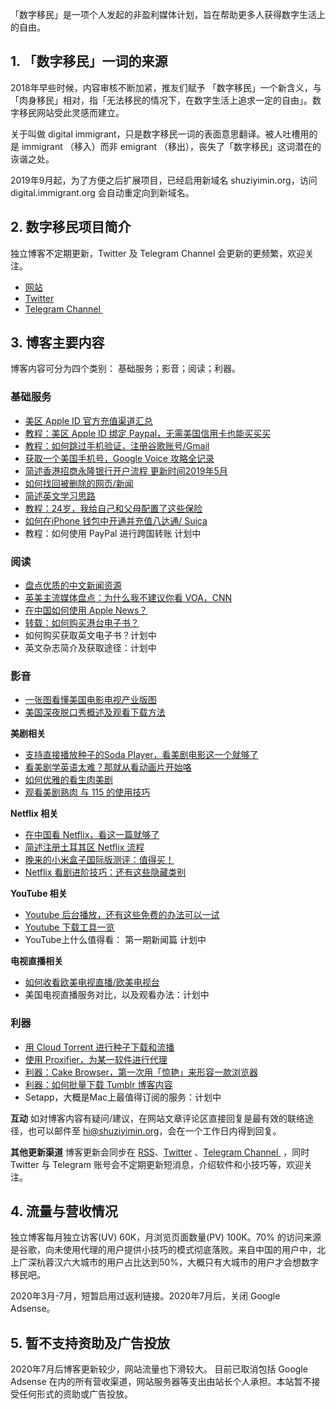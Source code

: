 「数字移民」是一项个人发起的非盈利媒体计划，旨在帮助更多人获得数字生活上的自由。

## 1. 「数字移民」一词的来源

2018年早些时候，内容审核不断加紧，推友们赋予 「数字移民」一个新含义，与「肉身移民」相对，指「无法移民的情况下，在数字生活上追求一定的自由」。数字移民网站受此灵感而建立。

关于叫做 digital immigrant，只是数字移民一词的表面意思翻译。被人吐槽用的是 immigrant （移入）而非 emigrant （移出），丧失了「数字移民」这词潜在的诙谐之处。

2019年9月起，为了方便之后扩展项目，已经启用新域名 shuziyimin.org，访问 digital.immigrant.org 会自动重定向到新域名。

## 2. 数字移民项目简介

独立博客不定期更新，Twitter 及 Telegram Channel 会更新的更频繁，欢迎关注。
- [网站][1] 
-  [Twitter][2]  
-  [Telegram Channel ][3] 

## 3. 博客主要内容
博客内容可分为四个类别： 基础服务；影音；阅读；利器。

### 基础服务

- [美区 Apple ID 官方充值渠道汇总][4]
- [教程：美区 Apple ID 绑定 Paypal，无需美国信用卡也能买买买][5]
- [教程：如何跳过手机验证，注册谷歌账号/Gmail][6]
- [获取一个美国手机号，Google Voice 攻略全记录][7]
- [简述香港招商永隆银行开户流程 更新时间2019年5月][8]
- [如何找回被删除的网页/新闻][9]
- [简述英文学习思路][10]
- [教程：24岁，我给自己和父母配置了这些保险][11] 
- [如何在iPhone 钱包中开通并充值八达通/ Suica][12]
- 教程：如何使用 PayPal 进行跨国转账 计划中

### 阅读
- [盘点优质的中文新闻资源][13]
- [英美主流媒体盘点：为什么我不建议你看 VOA，CNN][14]
- [在中国如何使用 Apple News？][15]
- [转载：如何购买港台电子书？][16]
- 如何购买获取英文电子书？计划中
- 英文杂志简介及获取途径：计划中

### 影音
- [一张图看懂美国电影电视产业版图][17]
- [美国深夜脱口秀概述及观看下载方法][18]

**美剧相关**
- [支持直接播放种子的Soda Player，看美剧电影这一个就够了][19]
- [看美剧学英语太难？那就从看动画片开始咯][20]
- [如何优雅的看生肉美剧][21]
- [观看美剧熟肉 与 115 的使用技巧][22]

**Netflix 相关**
- [在中国看 Netflix，看这一篇就够了][23]
- [简述注册土耳其区 Netflix 流程][24]
- [晚来的小米盒子国际版测评：值得买！][25]
- [Netflix 看剧进阶技巧：还有这些隐藏类别][26]

**YouTube 相关**
- [Youtube 后台播放，还有这些免费的办法可以一试][27]
- [Youtube 下载工具一览][28]
- YouTube上什么值得看： 第一期新闻篇  计划中

**电视直播相关**
- [如何收看欧美电视直播/欧美电视台][29]
- 美国电视直播服务对比，以及观看办法：计划中

### 利器
- [用 Cloud Torrent 进行种子下载和流播][30]
- [使用 Proxifier，为某一软件进行代理][31]
- [利器：Cake Browser，第一次用「惊艳」来形容一款浏览器][32]
- [利器：如何批量下载 Tumblr 博客内容][33]
- Setapp，大概是Mac上最值得订阅的服务：计划中
	 

**互动**
如对博客内容有疑问/建议，在网站文章评论区直接回复是最有效的联络途径，也可以邮件至 [hi@shuziyimin.org][34]，会在一个工作日内得到回复。

**其他更新渠道**
博客更新会同步在 [RSS][35]、[Twitter][36] 、[Telegram Channel ][37] ，同时 Twitter 与 Telegram 账号会不定期更新短消息，介绍软件和小技巧等，欢迎关注。



## 4. 流量与营收情况

独立博客每月独立访客(UV) 60K，月浏览页面数量(PV) 100K。70% 的访问来源是谷歌，向未使用代理的用户提供小技巧的模式彻底落败。来自中国的用户中，北上广深杭蓉汉六大城市的用户占比达到50%，大概只有大城市的用户才会想数字移民吧。

2020年3月-7月，短暂启用过返利链接。2020年7月后，关闭 Google Adsense。

## 5. 暂不支持资助及广告投放
2020年7月后博客更新较少，网站流量也下滑较大。
目前已取消包括 Google Adsense 在内的所有营收渠道，网站服务器等支出由站长个人承担。本站暂不接受任何形式的资助或广告投放。







[1]:	http://blog.shuziyimin.org
[2]:	https://twitter.com/shuziyimin
[3]:	http://t.me/shuziyimin
[4]:	https://blog.shuziyimin.org/636
[5]:	https://blog.shuziyimin.org/171
[6]:	https://blog.shuziyimin.org/483
[7]:	https://blog.shuziyimin.org/348
[8]:	https://blog.shuziyimin.org/626
[9]:	https://blog.shuziyimin.org/360
[10]:	https://blog.shuziyimin.org/39
[11]:	https://blog.shuziyimin.org/526
[12]:	https://blog.shuziyimin.org/1093 "如何在iPhone 钱包中开通并充值八达通/ Suica"
[13]:	https://blog.shuziyimin.org/1086 "盘点优质的中文新闻资源"
[14]:	https://blog.shuziyimin.org/587
[15]:	https://blog.shuziyimin.org/211
[16]:	https://blog.shuziyimin.org/376
[17]:	https://blog.shuziyimin.org/214
[18]:	https://blog.shuziyimin.org/234
[19]:	https://blog.shuziyimin.org/652
[20]:	https://blog.shuziyimin.org/335
[21]:	https://blog.shuziyimin.org/20
[22]:	https://blog.shuziyimin.org/32
[23]:	https://blog.shuziyimin.org/16
[24]:	https://blog.shuziyimin.org/510
[25]:	https://blog.shuziyimin.org/187
[26]:	https://blog.shuziyimin.org/512
[27]:	https://blog.shuziyimin.org/305
[28]:	https://blog.shuziyimin.org/18
[29]:	https://blog.shuziyimin.org/34
[30]:	https://blog.shuziyimin.org/26
[31]:	https://blog.shuziyimin.org/44
[32]:	https://blog.shuziyimin.org/394
[33]:	https://blog.shuziyimin.org/459
[34]:	mailto:hi@shuziyimin.org
[35]:	https://blog.shuziyimin.org/feed
[36]:	https://twitter.com/shuziyimin
[37]:	http://t.me/shuziyimin